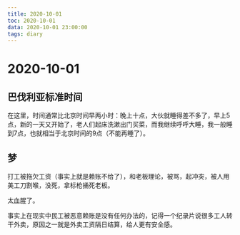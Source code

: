 ```yaml
---
title: 2020-10-01
toc: 2020-10-01
data: 2020-10-01 23:00:00
tags: diary
---
```



# 2020-10-01

## 巴伐利亚标准时间

在这里，时间通常比北京时间早两小时：晚上十点，大伙就睡得差不多了，早上5点，新的一天又开始了，老人们起床洗漱出门买菜，而我继续呼呼大睡，我一般睡到7点，也就相当于北京时间的9点（不能再睡了）。

## 梦

打工被拖欠工资（事实上就是赖账不给了），和老板理论，被骂，起冲突，被人用美工刀割喉，没死，拿标枪捅死老板。

太血腥了。

事实上在现实中民工被恶意赖账是没有任何办法的，记得一个纪录片说很多工人转干外卖，原因之一就是外卖工资隔日结算，给人更有安全感。


